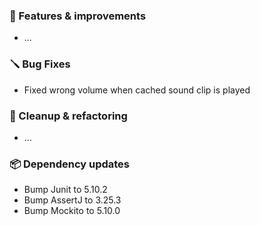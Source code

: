 ### 🚀 Features & improvements

- ...

### 🪛 Bug Fixes

- Fixed wrong volume when cached sound clip is played

### 🧽 Cleanup & refactoring

- ...

### 📦 Dependency updates

- Bump Junit to 5.10.2
- Bump AssertJ to 3.25.3
- Bump Mockito to 5.10.0